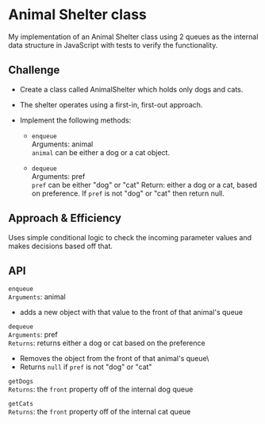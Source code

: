 # Animal Shelter class

My implementation of an Animal Shelter class using 2 queues as the internal data structure in JavaScript with tests to verify the functionality.

## Challenge

- Create a class called AnimalShelter which holds only dogs and cats.
- The shelter operates using a first-in, first-out approach.
- Implement the following methods:

  - `enqueue`\
    Arguments: animal\
    `animal` can be either a dog or a cat object.

  - `dequeue`\
    Arguments: pref\
    `pref` can be either "dog" or "cat"
    Return: either a dog or a cat, based on preference.
    If `pref` is not "dog" or "cat" then return null.

## Approach & Efficiency

Uses simple conditional logic to check the incoming parameter values and makes decisions based off that.

## API

`enqueue`\
`Arguments`: animal

- adds a new object with that value to the front of that animal's queue

`dequeue`\
`Arguments`: pref\
`Returns`: returns either a dog or cat based on the preference

- Removes the object from the front of that animal's queue\
- Returns `null` if `pref` is not "dog" or "cat"

`getDogs`\
`Returns`: the `front` property off of the internal dog queue

`getCats`\
`Returns`: the `front` property off of the internal cat queue
